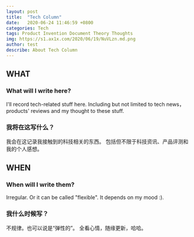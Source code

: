 ```yaml
---
layout: post
title:  "Tech Column"
date:   2020-06-24 11:46:59 +0800
categories: Tech
tags: Product Invention Document Theory Thoughts
img: https://s1.ax1x.com/2020/06/19/NuVLzn.md.png
author: test
describe: About Tech Column
---
```


## WHAT

### What will I write here?
I'll record tech-related stuff here. Including but not limited to tech news，products' reviews and my thought to these stuff.
### 我将在这写什么？
我会在这记录我接触到的科技相关的东西。 包括但不限于科技资讯、产品评测和我的个人感想。



## WHEN

### When will I write them?
Irregular. Or it can be called "flexible". 
It depends on my mood :).
### 我什么时候写？
不规律。也可以说是“弹性的”。
全看心情，随缘更新，哈哈。

